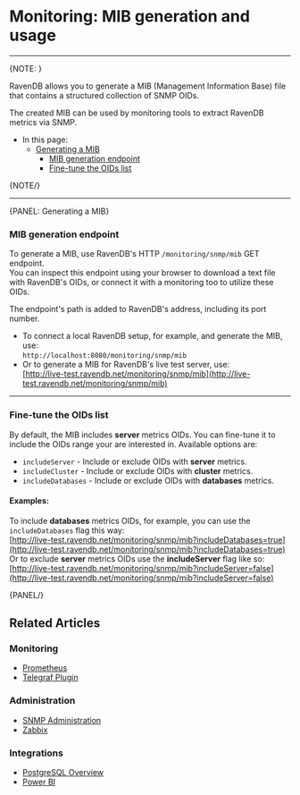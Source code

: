 ﻿# Monitoring: MIB generation and usage

---

{NOTE: }

RavenDB allows you to generate a MIB (Management Information Base) file that contains 
a structured collection of SNMP OIDs.  

The created MIB can be used by monitoring tools to extract RavenDB metrics via SNMP.  

* In this page:  
   * [Generating a MIB](../../../server/administration/monitoring/mib-generation#generating-a-mib)  
      * [MIB generation endpoint](../../../server/administration/monitoring/mib-generation#mib-generation-endpoint)  
      * [Fine-tune the OIDs list](../../../server/administration/monitoring/mib-generation#fine-tune-the-oids-list)  

{NOTE/}

---

{PANEL: Generating a MIB}

### MIB generation endpoint

To generate a MIB, use RavenDB's HTTP `/monitoring/snmp/mib` GET endpoint.  
You can inspect this endpoint using your browser to download a text file with 
RavenDB's OIDs, or connect it with a monitoring too to utilize these OIDs.  

The endpoint's path is added to RavenDB's address, including its port number.  

- To connect a local RavenDB setup, for example, and generate the MIB, use:  
  `http://localhost:8080/monitoring/snmp/mib`  
- Or to generate a MIB for RavenDB's live test server, use:  
  [http://live-test.ravendb.net/monitoring/snmp/mib](http://live-test.ravendb.net/monitoring/snmp/mib)  

---

### Fine-tune the OIDs list

By default, the MIB includes **server** metrics OIDs. You can fine-tune 
it to include the OIDs range your are interested in. Available options are:  

* `includeServer` - Include or exclude OIDs with **server** metrics.  
* `includeCluster` - Include or exclude OIDs with **cluster** metrics.  
* `includeDatabases` - Include or exclude OIDs with **databases** metrics.  

#### Examples:
To include **databases** metrics OIDs, for example, you can use the `includeDatabases` flag this way:  
[http://live-test.ravendb.net/monitoring/snmp/mib?includeDatabases=true](http://live-test.ravendb.net/monitoring/snmp/mib?includeDatabases=true)  
Or to exclude **server** metrics OIDs use the **includeServer** flag like so:  
[http://live-test.ravendb.net/monitoring/snmp/mib?includeServer=false](http://live-test.ravendb.net/monitoring/snmp/mib?includeServer=false)  

{PANEL/}

## Related Articles

### Monitoring
- [Prometheus](../../../server/administration/monitoring/prometheus)  
- [Telegraf Plugin](../../../server/administration/monitoring/telegraf)  

### Administration
- [SNMP Administration](../../../server/administration/SNMP/snmp)  
- [Zabbix](../../../server/administration/SNMP/setup-zabbix)  

### Integrations
- [PostgreSQL Overview](../../../integrations/postgresql-protocol/overview)  
- [Power BI](../../../integrations/postgresql-protocol/power-bi)  
